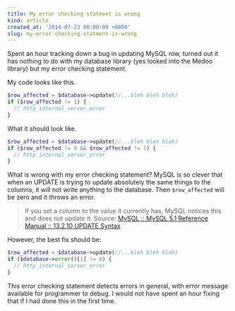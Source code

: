 ```yaml
---
title: My error checking statment is wrong
kind: article
created_at: '2014-07-23 00:00:00 +0800'
slug: my-error-checking-statment-is-wrong
---
```


Spent an hour tracking down a bug in updating MySQL row, turned out it has nothing to do with my database library (yes looked into the Medoo library) but my error checking statement.

My code looks like this.

~~~ php
$row_affected = $database->update(//...bleh bleh bleh)
if ($row_affected != 1) {
  // http_internal_server_error
}
~~~

What it should look like.

~~~ php
$row_affected = $database->update(//...bleh bleh bleh)
if ($row_affected != 0 && $row_affected != 1) {
  // http_internal_server_error
}
~~~

What is wrong with my error checking statement? MySQL is so clever that when an UPDATE is trying to update absolutely the same things to the columns, it will not write anything to the database. Then <code>$row_affected</code> will be zero and it throws an error.

> If you set a column to the value it currently has, MySQL notices this and does not update it. 
> Source: [MySQL :: MySQL 5.1 Reference Manual :: 13.2.10 UPDATE Syntax](http://dev.mysql.com/doc/refman/5.1/en/update.html)

However, the best fix should be:

~~~ php
$row_affected = $database->update(//...bleh bleh bleh)
if ($database->error()[1] != 0) {
  // http_internal_server_error
}
~~~

This error checking statement detects errors in general, with error message available for programmer to debug. I would not have spent an hour fixing that if I had done this in the first time.
